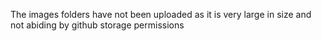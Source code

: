 The images folders have not been uploaded as it is very large in size and not abiding by github storage permissions
